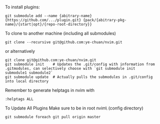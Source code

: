 To install plugins:
```
git submodule add --name {abitrary-name} {https://github.com/.../plugin.git} {pack/{abitrary-pkg-name}/{start|opt}/{repo-root-directory}}
```

To clone to another machine (including all submodules)
```
git clone --recursive git@github.com:ye-chuan/nvim.git
```

or alternatively
```
git clone git@github.com:ye-chuan/nvim.git
git submodule init    # Updates the .git/config with information from .gitmodules, can selectively choose with `git submodule init submodule1 submodule2`
git submodule update  # Actually pulls the submodules in .git/config into local directory
```

Remember to generate helptags in nvim with
```
:helptags ALL
```

To Update All Plugins
Make sure to be in root nvim\ (config directory)
```
git submodule foreach git pull origin master
```
